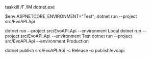 taskkill /F /IM dotnet.exe

$env:ASPNETCORE_ENVIRONMENT="Test"; dotnet run --project src/EvoAPI.Api

dotnet run --project src/EvoAPI.Api --environment Local
dotnet run --project src/EvoAPI.Api --environment Test
dotnet run --project src/EvoAPI.Api --environment Production



dotnet publish src/EvoAPI.Api -c Release -o publish/evoapi

